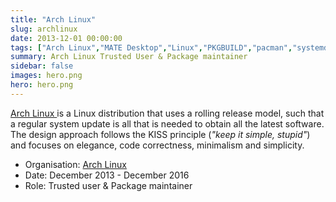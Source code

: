 ```yaml
---
title: "Arch Linux"
slug: archlinux
date: 2013-12-01 00:00:00
tags: ["Arch Linux","MATE Desktop","Linux","PKGBUILD","pacman","systemd"]
summary: Arch Linux Trusted User & Package maintainer
sidebar: false
images: hero.png
hero: hero.png
---
```


[Arch Linux ](https://archlinux.org) is a Linux distribution that uses a rolling
release model, such that a regular system update is all that is needed to obtain
all the latest software. The design approach follows the KISS principle
(<i>"keep it simple, stupid"</i>) and focuses on elegance, code correctness,
minimalism and simplicity.

  - Organisation: [Arch Linux ](https://archlinux.org)
  - Date: December 2013 - December 2016
  - Role: Trusted user & Package maintainer
